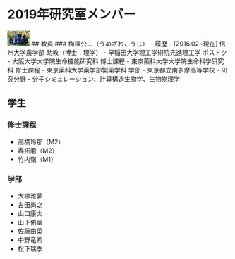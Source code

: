# 2019年研究室メンバー
<img src="/HP/images/2020PHOTOlabmembers.png" alt="2019年度写真" width="50.04" height="34.97">
## 教員
### 梅澤公二（うめざわこうじ）
- 履歴
    - [2016.02~現在] 信州大学農学部 助教（博士：理学）
    - 早稲田大学理工学術院先進理工学 ポスドク
    - 大阪大学大学院生命機能研究科 博士課程
    - 東京薬科大学大学院生命科学研究科 修士課程
    - 東京薬科大学薬学部製薬学科 学部
    - 東京都立南多摩高等学校
- 研究分野
    - 分子シミュレーション、計算構造生物学、生物物理学

## 学生
### 修士課程
- 高橋玲那（M2）
- 轟拓磨（M2）
- 竹内嶺（M1）
### 学部
- 大塚雅夢
- 古田尚之
- 山口康太
- 山下佑華
- 佐藤由菜
- 中野竜希
- 松下瑞季


